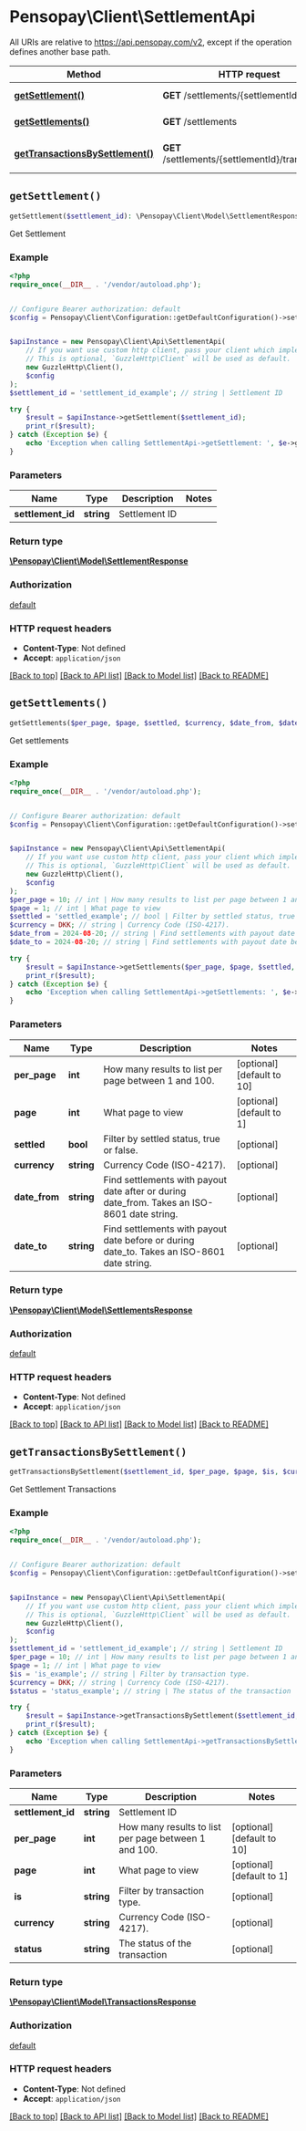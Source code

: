 # Pensopay\Client\SettlementApi

All URIs are relative to https://api.pensopay.com/v2, except if the operation defines another base path.

| Method | HTTP request | Description |
| ------------- | ------------- | ------------- |
| [**getSettlement()**](SettlementApi.md#getSettlement) | **GET** /settlements/{settlementId} | Get Settlement |
| [**getSettlements()**](SettlementApi.md#getSettlements) | **GET** /settlements | Get settlements |
| [**getTransactionsBySettlement()**](SettlementApi.md#getTransactionsBySettlement) | **GET** /settlements/{settlementId}/transactions | Get Settlement Transactions |


## `getSettlement()`

```php
getSettlement($settlement_id): \Pensopay\Client\Model\SettlementResponse
```

Get Settlement

### Example

```php
<?php
require_once(__DIR__ . '/vendor/autoload.php');


// Configure Bearer authorization: default
$config = Pensopay\Client\Configuration::getDefaultConfiguration()->setAccessToken('YOUR_ACCESS_TOKEN');


$apiInstance = new Pensopay\Client\Api\SettlementApi(
    // If you want use custom http client, pass your client which implements `GuzzleHttp\ClientInterface`.
    // This is optional, `GuzzleHttp\Client` will be used as default.
    new GuzzleHttp\Client(),
    $config
);
$settlement_id = 'settlement_id_example'; // string | Settlement ID

try {
    $result = $apiInstance->getSettlement($settlement_id);
    print_r($result);
} catch (Exception $e) {
    echo 'Exception when calling SettlementApi->getSettlement: ', $e->getMessage(), PHP_EOL;
}
```

### Parameters

| Name | Type | Description  | Notes |
| ------------- | ------------- | ------------- | ------------- |
| **settlement_id** | **string**| Settlement ID | |

### Return type

[**\Pensopay\Client\Model\SettlementResponse**](../Model/SettlementResponse.md)

### Authorization

[default](../../README.md#default)

### HTTP request headers

- **Content-Type**: Not defined
- **Accept**: `application/json`

[[Back to top]](#) [[Back to API list]](../../README.md#endpoints)
[[Back to Model list]](../../README.md#models)
[[Back to README]](../../README.md)

## `getSettlements()`

```php
getSettlements($per_page, $page, $settled, $currency, $date_from, $date_to): \Pensopay\Client\Model\SettlementsResponse
```

Get settlements

### Example

```php
<?php
require_once(__DIR__ . '/vendor/autoload.php');


// Configure Bearer authorization: default
$config = Pensopay\Client\Configuration::getDefaultConfiguration()->setAccessToken('YOUR_ACCESS_TOKEN');


$apiInstance = new Pensopay\Client\Api\SettlementApi(
    // If you want use custom http client, pass your client which implements `GuzzleHttp\ClientInterface`.
    // This is optional, `GuzzleHttp\Client` will be used as default.
    new GuzzleHttp\Client(),
    $config
);
$per_page = 10; // int | How many results to list per page between 1 and 100.
$page = 1; // int | What page to view
$settled = 'settled_example'; // bool | Filter by settled status, true or false.
$currency = DKK; // string | Currency Code (ISO-4217).
$date_from = 2024-08-20; // string | Find settlements with payout date after or during date_from. Takes an ISO-8601 date string.
$date_to = 2024-08-20; // string | Find settlements with payout date before or during date_to. Takes an ISO-8601 date string.

try {
    $result = $apiInstance->getSettlements($per_page, $page, $settled, $currency, $date_from, $date_to);
    print_r($result);
} catch (Exception $e) {
    echo 'Exception when calling SettlementApi->getSettlements: ', $e->getMessage(), PHP_EOL;
}
```

### Parameters

| Name | Type | Description  | Notes |
| ------------- | ------------- | ------------- | ------------- |
| **per_page** | **int**| How many results to list per page between 1 and 100. | [optional] [default to 10] |
| **page** | **int**| What page to view | [optional] [default to 1] |
| **settled** | **bool**| Filter by settled status, true or false. | [optional] |
| **currency** | **string**| Currency Code (ISO-4217). | [optional] |
| **date_from** | **string**| Find settlements with payout date after or during date_from. Takes an ISO-8601 date string. | [optional] |
| **date_to** | **string**| Find settlements with payout date before or during date_to. Takes an ISO-8601 date string. | [optional] |

### Return type

[**\Pensopay\Client\Model\SettlementsResponse**](../Model/SettlementsResponse.md)

### Authorization

[default](../../README.md#default)

### HTTP request headers

- **Content-Type**: Not defined
- **Accept**: `application/json`

[[Back to top]](#) [[Back to API list]](../../README.md#endpoints)
[[Back to Model list]](../../README.md#models)
[[Back to README]](../../README.md)

## `getTransactionsBySettlement()`

```php
getTransactionsBySettlement($settlement_id, $per_page, $page, $is, $currency, $status): \Pensopay\Client\Model\TransactionsResponse
```

Get Settlement Transactions

### Example

```php
<?php
require_once(__DIR__ . '/vendor/autoload.php');


// Configure Bearer authorization: default
$config = Pensopay\Client\Configuration::getDefaultConfiguration()->setAccessToken('YOUR_ACCESS_TOKEN');


$apiInstance = new Pensopay\Client\Api\SettlementApi(
    // If you want use custom http client, pass your client which implements `GuzzleHttp\ClientInterface`.
    // This is optional, `GuzzleHttp\Client` will be used as default.
    new GuzzleHttp\Client(),
    $config
);
$settlement_id = 'settlement_id_example'; // string | Settlement ID
$per_page = 10; // int | How many results to list per page between 1 and 100.
$page = 1; // int | What page to view
$is = 'is_example'; // string | Filter by transaction type.
$currency = DKK; // string | Currency Code (ISO-4217).
$status = 'status_example'; // string | The status of the transaction

try {
    $result = $apiInstance->getTransactionsBySettlement($settlement_id, $per_page, $page, $is, $currency, $status);
    print_r($result);
} catch (Exception $e) {
    echo 'Exception when calling SettlementApi->getTransactionsBySettlement: ', $e->getMessage(), PHP_EOL;
}
```

### Parameters

| Name | Type | Description  | Notes |
| ------------- | ------------- | ------------- | ------------- |
| **settlement_id** | **string**| Settlement ID | |
| **per_page** | **int**| How many results to list per page between 1 and 100. | [optional] [default to 10] |
| **page** | **int**| What page to view | [optional] [default to 1] |
| **is** | **string**| Filter by transaction type. | [optional] |
| **currency** | **string**| Currency Code (ISO-4217). | [optional] |
| **status** | **string**| The status of the transaction | [optional] |

### Return type

[**\Pensopay\Client\Model\TransactionsResponse**](../Model/TransactionsResponse.md)

### Authorization

[default](../../README.md#default)

### HTTP request headers

- **Content-Type**: Not defined
- **Accept**: `application/json`

[[Back to top]](#) [[Back to API list]](../../README.md#endpoints)
[[Back to Model list]](../../README.md#models)
[[Back to README]](../../README.md)
